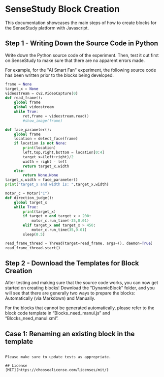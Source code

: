 # SenseStudy Block Creation

This documentation showcases the main steps of how to create blocks for the SenseStudy platform with Javascript.

## Step 1 - Writing Down the Source Code in Python

Write down the Python source code of the experiment. Then, test it out first on SenseStudy to make sure that there are no apparent errors made.

For example, for the "AI Smart Fan" experiment, the following source code has been written prior to the blocks being developed.

```python
frame = None
target_x = None
videostream = cv2.VideoCapture(0)
def read_frame():
    global frame
    global videostream
    while True:
        ret,frame = videostream.read()
        #show_image(frame)

def face_parameter():
    global frame
    location = detect_face(frame)
    if location is not None:
        print(location)
        left,top,right,bottom = location[0:4]
        target_x=(left+right)/2
        width = right - left
        return target_x,width
    else:
        return None,None
target_x,width = face_parameter()
print("target_x and width is: ",target_x,width)

motor_c = Motor("C")
def direction_judge():
    global target_x
    while True:
        print(target_x)
        if target_x and target_x < 200:
            motor_c.run_time(-35,0.01)
        elif target_x and target_x > 450:
            motor_c.run_time(35,0.01)
        sleep(0.5)

read_frame_thread = Thread(target=read_frame, args=(), daemon=True)
read_frame_thread.start()
```

## Step 2 - Download the Templates for Block Creation
After testing and making sure that the source code works, you can now get started on creating blocks! Download the "DynamicBlock" folder, and you will see that there are generally two ways to prepare the blocks: Automatically (via Markdown) and Manually. 

For the blocks that cannot be generated automatically, please refer to the block code template in “Blocks_need_manul.js” and “Blocks_need_manul.xml”.  


## Case 1: Renaming an existing block in the template
```Pull requests are welcome. For major changes, please open an issue first to discuss what you would like to change.

Please make sure to update tests as appropriate.

## License
[MIT](https://choosealicense.com/licenses/mit/)
